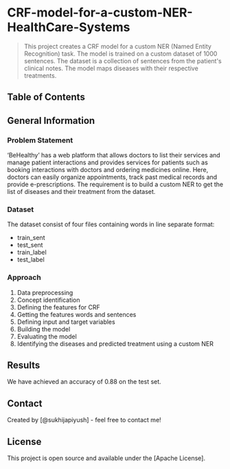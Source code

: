# CRF-model-for-a-custom-NER-HealthCare-Systems
>
> This project creates a CRF model for a custom NER (Named Entity Recognition) task. The model is trained on a custom dataset of 1000 sentences. The dataset is a collection of sentences from the patient's clinical notes. The model maps diseases with their respective treatments.

## Table of Contents

## General Information

### Problem Statement

‘BeHealthy’ has a web platform that allows doctors to list their services and manage patient interactions and provides services for patients such as booking interactions with doctors and ordering medicines online. Here, doctors can easily organize appointments, track past medical records and provide e-prescriptions.
The requirement is to build a custom NER to get the list of diseases and their treatment from the dataset.

### Dataset

The dataset consist of four files containing words in line separate format:

- train_sent
- test_sent
- train_label
- test_label

### Approach

1. Data preprocessing
2. Concept identification
3. Defining the features for CRF
4. Getting the features words and sentences
5. Defining input and target variables
6. Building the model
7. Evaluating the model
8. Identifying the diseases and predicted treatment using a custom NER

## Results

We have achieved an accuracy of 0.88 on the test set.

## Contact

Created by [@sukhijapiyush] - feel free to contact me!

## License

This project is open source and available under the [Apache License].
